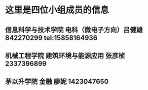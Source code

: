 # 这里是四位小组成员的信息
## 信息科学与技术学院 电科（微电子方向）吕健雄 842270299 tel:15858164936
## 机械工程学院 建筑环境与能源应用 张彦桢 2337396899
## 茅以升学院 金融 廖妮 1423047650

